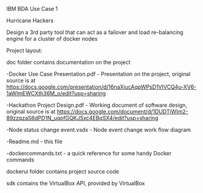 IBM BDA Use Case 1

Hurricane Hackers

Design a 3rd party tool that can act as a failover and load re-balancing engine for a cluster of docker nodes



Project layout:


doc folder contains documentation on the project

-Docker Use Case Presentation.pdf - Presentation on the project, original source is at https://docs.google.com/presentation/d/16naXiucAqpWPsD1VIVCQ4u-XV6-1aWlmEWCXth36M_o/edit?usp=sharing

-Hackathon Project Design.pdf - Working document of software design, original source is at https://docs.google.com/document/d/1DUDTjWIm2-89zzqzaS6dPD1N_uqofGQKJSxc4EBqSX4/edit?usp=sharing

-Node status change event.vsdx - Node event change work flow diagram

-Readme.md - this file

-dockercommands.txt - a quick reference for some handy Docker commands


dockerui folder contains project source code


sdk contains the VirtualBox API, provided by VirtualBox

